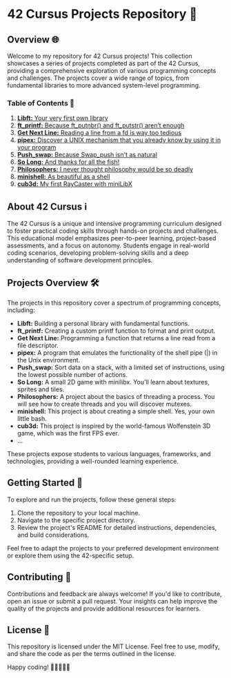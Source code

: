 # 42 Cursus Projects Repository 🚀

## Overview 🌐

Welcome to my repository for 42 Cursus projects! This collection showcases a series of projects completed as part of the 42 Cursus, providing a comprehensive exploration of various programming concepts and challenges. The projects cover a wide range of topics, from fundamental libraries to more advanced system-level programming.

### Table of Contents 📑

1. [**Libft:** Your very first own library](https://github.com/belmqadem/42_Cursus_Projects/tree/main/Libft)
2. [**ft_printf:** Because ft_putnbr() and ft_putstr() aren’t enough](https://github.com/belmqadem/42_Cursus_Projects/tree/main/ft_printf)
3. [**Get Next Line:** Reading a line from a fd is way too tedious](https://github.com/belmqadem/42_Cursus_Projects/tree/main/get_next_line)
4. [**pipex:** Discover a UNIX mechanism that you already know by using it in your program](https://github.com/belmqadem/42_Cursus_Projects/tree/main/pipex)
5. [**Push_swap:** Because Swap_push isn't as natural](https://github.com/belmqadem/42_Cursus_Projects/tree/main/push_swap)
6. [**So Long:** And thanks for all the fish!](https://github.com/belmqadem/42_Cursus_Projects/tree/main/so_long)
7. [**Philosophers:** I never thought philosophy would be so deadly](https://github.com/belmqadem/42_Cursus_Projects/tree/main/philosophers)
8. [**minishell:** As beautiful as a shell](https://github.com/belmqadem/42_Cursus_Projects/tree/main/minishell)
9. [**cub3d:** My first RayCaster with miniLibX](https://github.com/belmqadem/42_Cursus_Projects/tree/main/cub3d)

## About 42 Cursus ℹ️

The 42 Cursus is a unique and intensive programming curriculum designed to foster practical coding skills through hands-on projects and challenges. This educational model emphasizes peer-to-peer learning, project-based assessments, and a focus on autonomy. Students engage in real-world coding scenarios, developing problem-solving skills and a deep understanding of software development principles.

## Projects Overview 🛠️

The projects in this repository cover a spectrum of programming concepts, including:

- **Libft:** Building a personal library with fundamental functions.
- **ft_printf:** Creating a custom printf function to format and print output.
- **Get Next Line:** Programming a function that returns a line read from a file descriptor.
- **pipex:** A program that emulates the functionality of the shell pipe (|) in the Unix environment.
- **Push_swap:** Sort data on a stack, with a limited set of instructions, using the lowest possible number of actions.
- **So Long:** A small 2D game with minilibx. You'll learn about textures, sprites and tiles.
- **Philosophers:** A project about the basics of threading a process. You will see how to create threads and you will discover mutexes.
- **minishell:** This project is about creating a simple shell. Yes, your own little bash.
- **cub3d:** This project is inspired by the world-famous Wolfenstein 3D game, which was the first FPS ever.
- ...

These projects expose students to various languages, frameworks, and technologies, providing a well-rounded learning experience.

## Getting Started 🚀

To explore and run the projects, follow these general steps:

1. Clone the repository to your local machine.
2. Navigate to the specific project directory.
3. Review the project's README for detailed instructions, dependencies, and build considerations.

Feel free to adapt the projects to your preferred development environment or explore them using the 42-specific setup.

## Contributing 🤝

Contributions and feedback are always welcome! If you'd like to contribute, open an issue or submit a pull request. Your insights can help improve the quality of the projects and provide additional resources for learners.

## License 📜

This repository is licensed under the MIT License. Feel free to use, modify, and share the code as per the terms outlined in the license.

Happy coding! 🚀👩‍💻👨‍💻
